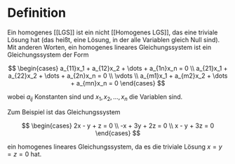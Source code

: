 # Definition
Ein homogenes [[LGS]] ist ein nicht [[Homogenes LGS]], das eine triviale Lösung hat (das heißt, eine Lösung, in der alle Variablen gleich Null sind). Mit anderen Worten, ein homogenes lineares Gleichungssystem ist ein Gleichungssystem der Form

$$ \begin{cases} a_{11}x_1 + a_{12}x_2 + \dots + a_{1n}x_n = 0 \\ a_{21}x_1 + a_{22}x_2 + \dots + a_{2n}x_n = 0 \\ \vdots \\ a_{m1}x_1 + a_{m2}x_2 + \dots + a_{mn}x_n = 0 \end{cases} $$

wobei $a_{ij}$ Konstanten sind und $x_1, x_2, \dots, x_n$ die Variablen sind.

Zum Beispiel ist das Gleichungssystem

$$ \begin{cases} 2x - y + z = 0 \\ -x + 3y + 2z = 0 \\ x - y + 3z = 0 \end{cases} $$

ein homogenes lineares Gleichungssystem, da es die triviale Lösung $x = y = z = 0$ hat.

